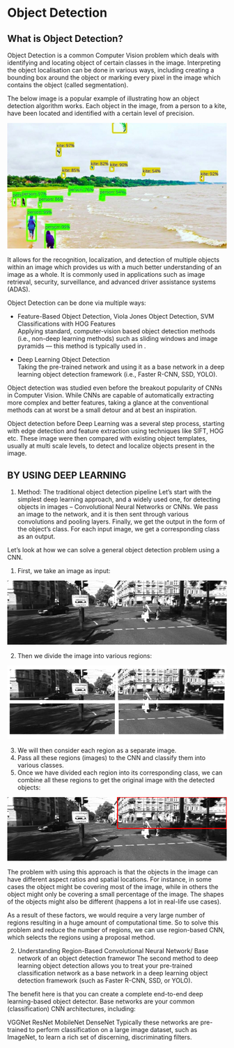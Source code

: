# Object Detection

## What is Object Detection?
Object Detection is a common Computer Vision problem which deals with identifying and locating object of certain classes in the image. Interpreting the object localisation can be done in various ways, including creating a bounding box around the object or marking every pixel in the image which contains the object (called segmentation).

The below image is a popular example of illustrating how an object detection algorithm works. Each object in the image, from a person to a kite, have been located and identified with a certain level of precision.

![1](https://github.com/rjnp2/Object_Detection/blob/main/images/2.png)

It allows for the recognition, localization, and detection of multiple objects within an image which provides us with a much better understanding of an image as a whole. It is commonly used in applications such as image retrieval, security, surveillance, and advanced driver assistance systems (ADAS).

Object Detection can be done via multiple ways:

- Feature-Based Object Detection, Viola Jones Object Detection, SVM Classifications with HOG Features \
  Applying standard, computer-vision based object detection methods (i.e., non-deep learning methods) such as sliding windows and image pyramids — this method is typically used in .

- Deep Learning Object Detection \
  Taking the pre-trained network and using it as a base network in a deep learning object detection framework (i.e., Faster R-CNN, SSD, YOLO).


Object detection was studied even before the breakout popularity of CNNs in Computer Vision. While CNNs are capable of automatically extracting more complex and better features, taking a glance at the conventional methods can at worst be a small detour and at best an inspiration.

Object detection before Deep Learning was a several step process, starting with edge detection and feature extraction using techniques like SIFT, HOG etc. These image were then compared with existing object templates, usually at multi scale levels, to detect and localize objects present in the image.

## BY USING DEEP LEARNING

1. Method: The traditional object detection pipeline 
  Let’s start with the simplest deep learning approach, and a widely used one, for detecting objects in images – Convolutional Neural Networks or CNNs.
  We pass an image to the network, and it is then sent through various convolutions and pooling layers. Finally, we get the output in the form of the object’s class. For each input image, we get a corresponding class as an output. 

Let’s look at how we can solve a general object detection problem using a CNN.

1. First, we take an image as input:

![1](https://github.com/rjnp2/Object_Detection/blob/main/images/3.png)

2. Then we divide the image into various regions:

![1](https://github.com/rjnp2/Object_Detection/blob/main/images/4.png)

3. We will then consider each region as a separate image.
4. Pass all these regions (images) to the CNN and classify them into various classes.
5. Once we have divided each region into its corresponding class, we can combine all these regions to get the original image with the detected objects:

![1](https://github.com/rjnp2/Object_Detection/blob/main/images/5.png)

The problem with using this approach is that the objects in the image can have different aspect ratios and spatial locations. For instance, in some cases the object might be covering most of the image, while in others the object might only be covering a small percentage of the image. The shapes of the objects might also be different (happens a lot in real-life use cases).

As a result of these factors, we would require a very large number of regions resulting in a huge amount of computational time. So to solve this problem and reduce the number of regions, we can use region-based CNN, which selects the regions using a proposal method.

2. Understanding Region-Based Convolutional Neural Network/ Base network of an object detection framewor
  The second method to deep learning object detection allows you to treat your pre-trained classification network as a base network in a deep learning object detection framework (such as Faster R-CNN, SSD, or YOLO).

  The benefit here is that you can create a complete end-to-end deep learning-based object detector.
  Base networks are your common (classification) CNN architectures, including:

  VGGNet
  ResNet
  MobileNet
  DenseNet
  Typically these networks are pre-trained to perform classification on a large image dataset, such as ImageNet, to learn a rich set of discerning, discriminating filters.
